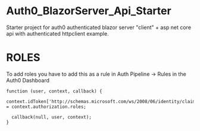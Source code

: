 # Auth0_BlazorServer_Api_Starter
Starter project for auth0 authenticated blazor server "client" + asp net core api with authenticated httpclient example.

# ROLES
To add roles you have to add this as a rule in Auth Pipeline -> Rules in the Auth0 Dashboard
```
function (user, context, callback) {
  context.idToken['http://schemas.microsoft.com/ws/2008/06/identity/claims/roles'] = context.authorization.roles;

  callback(null, user, context);
}
```

